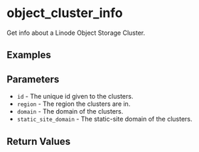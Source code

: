# object_cluster_info

Get info about a Linode Object Storage Cluster.


## Examples


## Parameters


- `id` -  The unique id given to the clusters. 
- `region` -  The region the clusters are in. 
- `domain` -  The domain of the clusters. 
- `static_site_domain` -  The static-site domain of the clusters. 


## Return Values

